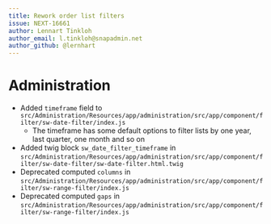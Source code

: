```yaml
---
title: Rework order list filters
issue: NEXT-16661
author: Lennart Tinkloh
author_email: l.tinkloh@snapadmin.net
author_github: @lernhart
---
```

# Administration
* Added `timeframe` field to `src/Administration/Resources/app/administration/src/app/component/filter/sw-date-filter/index.js`
  * The timeframe has some default options to filter lists by one year, last quarter, one month and so on
* Added twig block `sw_date_filter_timeframe` in `src/Administration/Resources/app/administration/src/app/component/filter/sw-date-filter/sw-date-filter.html.twig`
* Deprecated computed `columns` in `src/Administration/Resources/app/administration/src/app/component/filter/sw-range-filter/index.js`
* Deprecated computed `gaps` in `src/Administration/Resources/app/administration/src/app/component/filter/sw-range-filter/index.js`
